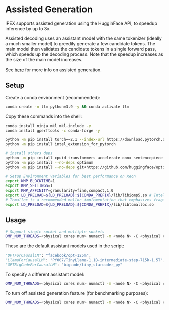# Assisted Generation

IPEX supports assisted generation using the HugginFace API, to speedup inference by up to 3x.

Assisted decoding uses an assistant model with the same tokenizer (ideally a much smaller model) to greedily generate a few candidate tokens. The main model then validates the candidate tokens in a single forward pass, which speeds up the decoding process.  Note that the speedup increases as the size of the main model increases.

See [here](https://huggingface.co/blog/assisted-generation) for more info on assisted generation.


## Setup

Create a conda environment (recommended):

```bash
conda create -n llm python=3.9 -y && conda activate llm
```

Copy these commands into the shell:

```bash
conda install ninja mkl mkl-include -y
conda install gperftools -c conda-forge -y

python -m pip install torch==2.1 --index-url https://download.pytorch.org/whl/cpu
python -m pip install intel_extension_for_pytorch

# install others deps
python -m pip install cpuid transformers accelerate onnx sentencepiece
python -m pip install --no-deps optimum
python -m pip install --no-deps git+https://github.com/huggingface/optimum-intel.git@main

# Setup Environment Variables for best performance on Xeon
export KMP_BLOCKTIME=1
export KMP_SETTINGS=1
export KMP_AFFINITY=granularity=fine,compact,1,0
export LD_PRELOAD=${LD_PRELOAD}:${CONDA_PREFIX}/lib/libiomp5.so # Intel OpenMP
# Tcmalloc is a recommended malloc implementation that emphasizes fragmentation avoidance and scalable concurrency support.
export LD_PRELOAD=${LD_PRELOAD}:${CONDA_PREFIX}/lib/libtcmalloc.so
```

## Usage 

```bash
# Support single socket and multiple sockets
OMP_NUM_THREADS=<physical cores num> numactl -m <node N> -C <physical cores list> python run_assisted_generation.py -m facebook/opt-13b
```

These are the default assistant models used in the script:

```python
"OPTForCausalLM": "facebook/opt-125m",
"LlamaForCausalLM": "PY007/TinyLlama-1.1B-intermediate-step-715k-1.5T",
"GPTBigCodeForCausalLM": "bigcode/tiny_starcoder_py"
```

To specify a different assistant model:

```bash
OMP_NUM_THREADS=<physical cores num> numactl -m <node N> -C <physical cores list> python run_assisted_generation.py -m "facebook/opt-13b" --assistant-model "facebook/opt-350m"
```



To turn off assisted generation feature (for benchmarking purposes):

```bash
OMP_NUM_THREADS=<physical cores num> numactl -m <node N> -C <physical cores list> python run_assisted_generation.py -m "facebook/opt-13b" --no-assisted
```
